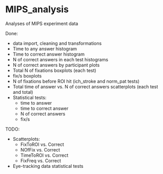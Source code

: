 # MIPS_analysis
Analyses of MIPS experiment data

Done:
- data import, cleaning and transformations
- Time to any answer histogram
- Time to correct answer histogram
- N of correct answers in each test histograms
- N of correct answers by participant plots
- Total N of fixations boxplots (each test)
- fix/s boxplots
- N of fixations before ROI hit (ich_stroke and norm_pat tests)
- Total time of answer vs. N of correct answers scatterplots (each test and total)
- Statistical tests:
  - time to answer
  - time to correct answer
  - N of correct answers
  - fix/s

TODO:
- Scatterplots:
  - FixToROI vs. Correct
  - NOfFix vs. Correct
  - TimeToROI vs. Correct
  - FixFreq vs. Correct
- Eye-tracking data statistical tests
